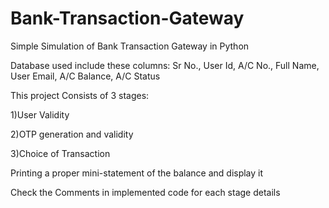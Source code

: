 # Bank-Transaction-Gateway
Simple Simulation of Bank Transaction Gateway in Python

Database used include these columns:
Sr No., User Id, A/C No., Full Name, User Email, A/C Balance, A/C Status

This project Consists of 3 stages:

1)User Validity 

2)OTP generation and validity

3)Choice of Transaction

Printing a proper mini-statement of the balance and display it

Check the Comments in implemented code for each stage details
